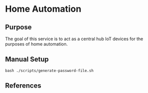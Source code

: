 # Home Automation

## Purpose
The goal of this service is to act as a central hub IoT devices for the purposes of home automation.

## Manual Setup
`bash ./scripts/generate-password-file.sh`

## References
